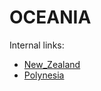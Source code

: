 # OCEANIA

Internal links:
- [New_Zealand](./New_Zealand/README.md)
- [Polynesia](./Polynesia/README.md)
